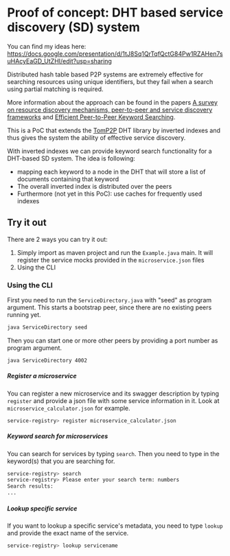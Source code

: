 # Proof of concept: DHT based service discovery (SD) system

You can find my ideas here: https://docs.google.com/presentation/d/1tJ8Sq1QrTqfQctG84Pw1RZAHen7suHAcyEaGD_UtZHI/edit?usp=sharing

Distributed hash table based P2P systems are extremely effective for searching resources using unique identifiers, but they fail when a search using partial matching is required.

More information about the approach can be found in the papers [A survey on resource discovery mechanisms, peer-to-peer and service discovery frameworks] and [Efficient Peer-to-Peer Keyword Searching].

This is a PoC that extends the [TomP2P] DHT library by inverted indexes and thus gives the system the ability of effective service discovery.

With inverted indexes we can provide keyword search functionality for a DHT-based SD system. The idea is following: 

- mapping each keyword to a node in the DHT that will store a list of documents containing that keyword
- The overall inverted index is distributed over the peers
- Furthermore (not yet in this PoC): use caches for frequently used indexes

## Try it out

There are 2 ways you can try it out:
1. Simply import as maven project and run the `Example.java` main. It will register the service mocks provided in the `microservice.json` files
2. Using the CLI

### Using the CLI

First you need to run the `ServiceDirectory.java` with "seed" as program argument. This starts a bootstrap peer, since there are no existing peers running yet.

```sh
java ServiceDirectory seed
```

Then you can start one or more other peers by providing a port number as program argument.

```sh
java ServiceDirectory 4002
```

##### Register a microservice

You can register a new microservice and its swagger description by typing `register` and provide a json file with some service information in it. Look at `microservice_calculator.json` for example.

```sh
service-registry> register microservice_calculator.json
```

##### Keyword search for microservices

You can search for services by typing `search`. Then you need to type in the keyword(s) that you are searching for.

```sh
service-registry> search
service-registry> Please enter your search term: numbers
Search results:
...
```

##### Lookup specific service

If you want to lookup a specific service's metadata, you need to type `lookup` and provide the exact name of the service.

```sh
service-registry> lookup servicename
```


   [Efficient Peer-to-Peer Keyword Searching]: <http://issg.cs.duke.edu/search/search.pdf>
   [A survey on resource discovery mechanisms, peer-to-peer and service discovery frameworks]: <http://www.sciencedirect.com/science/article/pii/S138912860800100X?np=y>
   [TomP2P]: <https://tomp2p.net>

